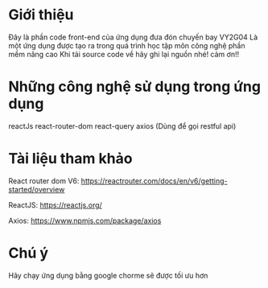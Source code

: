 # Giới thiệu

Đây là phần code front-end của ứng dụng đưa đón chuyến bay VY2G04
Là một ứng dụng được tạo ra trong quá trình học tập môn công nghệ phần mềm nâng cao
Khi tải source code về hãy ghi lại nguồn nhé! cảm ơn!!

# Những công nghệ sử dụng trong ứng dụng

reactJs
react-router-dom
react-query
axios (Dùng để gọi restful api)

# Tài liệu tham khảo

React router dom V6:
https://reactrouter.com/docs/en/v6/getting-started/overview

ReactJS:
https://reactjs.org/

Axios:
https://www.npmjs.com/package/axios

# Chú ý

Hãy chạy ứng dụng bằng google chorme sẽ được tối ưu hơn
